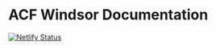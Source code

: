 # ACF Windsor Documentation

[![Netlify Status](https://api.netlify.com/api/v1/badges/07372be3-1041-4df2-8843-ffa38c11aff1/deploy-status)](https://app.netlify.com/sites/windsor-docs/deploys)

